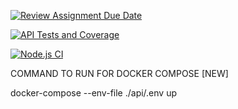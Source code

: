 [![Review Assignment Due Date](https://classroom.github.com/assets/deadline-readme-button-24ddc0f5d75046c5622901739e7c5dd533143b0c8e959d652212380cedb1ea36.svg)](https://classroom.github.com/a/B9F4RYVR)

[![API Tests and Coverage](https://github.com/avans-devops/avans-devops-2324-jordyjim/actions/workflows/CI-API.yml/badge.svg)](https://github.com/avans-devops/avans-devops-2324-jordyjim/actions/workflows/CI-API.yml)

[![Node.js CI](https://github.com/avans-devops/avans-devops-2324-jordyjim/actions/workflows/node.js.yml/badge.svg)](https://github.com/avans-devops/avans-devops-2324-jordyjim/actions/workflows/node.js.yml)


COMMAND TO RUN FOR DOCKER COMPOSE [NEW]

docker-compose --env-file ./api/.env up